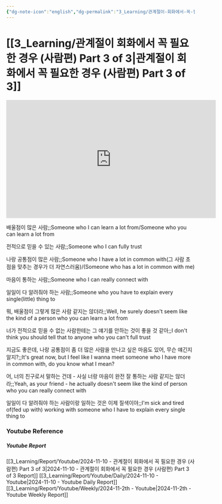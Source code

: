 ```yaml
---
{"dg-note-icon":"english","dg-permalink":"3_Learning/관계절이-회화에서-꼭-필요한-경우-(사람편)-Part-3-of-3","created-date":"2024-11-10 6:25:27 pm","date":"2024-11-10","type":"youtube","tags":["youtube","english","flashcards"],"aliases":null,"youtuber":"빨모쌤","channelName":"라이브 아카데미","link":"https://www.youtube.com/watch?v=cwLJDRLHlbg","img":"https://img.youtube.com/vi/cwLJDRLHlbg/0.jpg","dg-publish":true,"permalink":"/3_Learning/관계절이-회화에서-꼭-필요한-경우-(사람편)-Part-3-of-3/","dgPassFrontmatter":true,"noteIcon":"english"}
---
```


# [[3_Learning/관계절이 회화에서 꼭 필요한 경우 (사람편) Part 3 of 3\|관계절이 회화에서 꼭 필요한 경우 (사람편) Part 3 of 3]]


<div class="container-root"><span></span></div><div><div class="container-root"><iframe width="560" height="315" src="https://www.youtube.com/embed/cwLJDRLHlbg" title="YouTube video player" frameborder="0" allow="accelerometer; autoplay; clipboard-write; encrypted-media; gyroscope; picture-in-picture; web-share" allowfullscreen=""></iframe></div></div>

배울점이 많은 사람;;Someone who I can learn a lot from/Someone who you can learn a lot from
<!--SR:!2025-02-14,43,250-->
전적으로 믿을 수 있는 사람;;Someone who I can fully trust
<!--SR:!2025-02-02,24,270-->
나랑 공통점이 많은 사람;;Someone who I have a lot in common with(그 사람 초점을 맞추는 경우가 더 자연스러움)/(Someone who has a lot in common with me)
<!--SR:!2025-01-11,27,270-->
마음이 통하는 사람;;Someone who I can really connect with
<!--SR:!2025-04-10,94,290-->
일일이 다 알려줘야 하는 사람;;Someone who you have to explain every single(little) thing to
<!--SR:!2024-12-17,6,250-->
뭐, 배울점이 그렇게 많은 사람 같지는 않더라;;Well, he surely doesn't seem like the kind of a person who you can learn a lot from
<!--SR:!2025-01-26,17,250-->
너가 전적으로 믿을 수 없는 사람한테는 그 얘기를 안하는 것이 좋을 것 같아;;I don't think you should tell that to anyone who you can't full trust
<!--SR:!2025-01-13,4,190-->
지금도 좋은데, 나랑 공통점이 좀 더 많은 사람을 만나고 싶은 마음도 있어, 무슨 얘긴지 알지?;;It's great now, but I feel like I wanna meet someone who I have more in common with, do you know what I mean?
<!--SR:!2025-02-17,43,250-->
어, 너의 친구로서 말하는 건데 - 사실 너랑 마음이 완전 잘 통하는 사람 같지는 않더라;;Yeah, as your friend - he actually doesn't seem like the kind of person who you can really connect with
<!--SR:!2025-01-15,9,230-->
일일이 다 알려줘야 하는 사람이랑 일하는 것은 이제 질색이야;;I'm sick and tired of(fed up with) working with someone who I have to explain every single thing to
<!--SR:!2025-01-16,32,270-->















### Youtube Reference
##### Youtube Report
[[3_Learning/Report/Youtube/2024-11-10 - 관계절이 회화에서 꼭 필요한 경우 (사람편) Part 3 of 3\|2024-11-10 - 관계절이 회화에서 꼭 필요한 경우 (사람편) Part 3 of 3 Report]]
[[3_Learning/Report/Youtube/Daily/2024-11-10 - Youtube\|2024-11-10 - Youtube Daily Report]]
[[3_Learning/Report/Youtube/Weekly/2024-11-2th - Youtube\|2024-11-2th - Youtube Weekly Report]]

